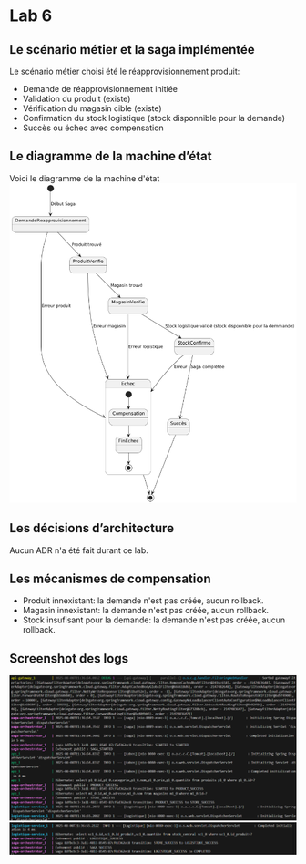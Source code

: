 # Lab 6

## Le scénario métier et la saga implémentée

Le scénario métier choisi été le réapprovisionnement produit:

- Demande de réapprovisionnement initiée
- Validation du produit (existe)
- Vérification du magasin cible (existe)
- Confirmation du stock logistique (stock disponnible pour la demande)
- Succès ou échec avec compensation

## Le diagramme de la machine d’état

Voici le diagramme de la machine d'état
![Diagramme de machine d'etat](img/diagrammeME.png)

## Les décisions d’architecture

Aucun ADR n'a été fait durant ce lab.

## Les mécanismes de compensation

- Produit innexistant: la demande n'est pas créée, aucun rollback.
- Magasin innexistant: la demande n'est pas créée, aucun rollback.
- Stock insufisant pour la demande: la demande n'est pas créée, aucun rollback.

## Screenshot des logs
![logs1](img/logs1.png)
![logs2](img/logs2.png)
